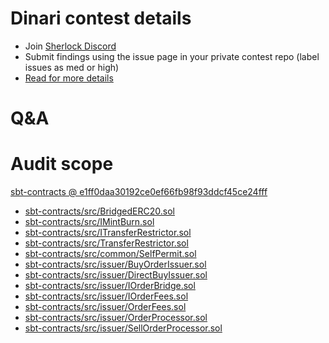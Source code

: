 
# Dinari contest details

- Join [Sherlock Discord](https://discord.gg/MABEWyASkp)
- Submit findings using the issue page in your private contest repo (label issues as med or high)
- [Read for more details](https://docs.sherlock.xyz/audits/watsons)

# Q&A

# Audit scope


[sbt-contracts @ e1ff0daa30192ce0ef66fb98f93ddcf45ce24fff](https://github.com/dinaricrypto/sbt-contracts/tree/e1ff0daa30192ce0ef66fb98f93ddcf45ce24fff)
- [sbt-contracts/src/BridgedERC20.sol](sbt-contracts/src/BridgedERC20.sol)
- [sbt-contracts/src/IMintBurn.sol](sbt-contracts/src/IMintBurn.sol)
- [sbt-contracts/src/ITransferRestrictor.sol](sbt-contracts/src/ITransferRestrictor.sol)
- [sbt-contracts/src/TransferRestrictor.sol](sbt-contracts/src/TransferRestrictor.sol)
- [sbt-contracts/src/common/SelfPermit.sol](sbt-contracts/src/common/SelfPermit.sol)
- [sbt-contracts/src/issuer/BuyOrderIssuer.sol](sbt-contracts/src/issuer/BuyOrderIssuer.sol)
- [sbt-contracts/src/issuer/DirectBuyIssuer.sol](sbt-contracts/src/issuer/DirectBuyIssuer.sol)
- [sbt-contracts/src/issuer/IOrderBridge.sol](sbt-contracts/src/issuer/IOrderBridge.sol)
- [sbt-contracts/src/issuer/IOrderFees.sol](sbt-contracts/src/issuer/IOrderFees.sol)
- [sbt-contracts/src/issuer/OrderFees.sol](sbt-contracts/src/issuer/OrderFees.sol)
- [sbt-contracts/src/issuer/OrderProcessor.sol](sbt-contracts/src/issuer/OrderProcessor.sol)
- [sbt-contracts/src/issuer/SellOrderProcessor.sol](sbt-contracts/src/issuer/SellOrderProcessor.sol)


